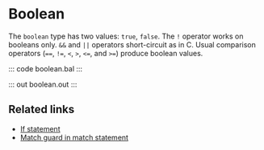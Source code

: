 # Boolean

The `boolean` type has two values: `true`, `false`. The `!` operator works on booleans only.  `&&` and `||` operators short-circuit as in C. Usual comparison operators (`==`, `!=`, `<`, `>`, `<=`, and `>=`) produce boolean values.

::: code boolean.bal :::

::: out boolean.out :::

## Related links
- [If statement](/learn/by-example/if-statement/)
- [Match guard in match statement](/learn/by-example/match-guard-in-match-statement/)
